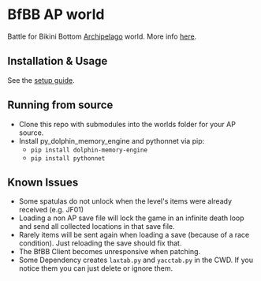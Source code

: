 # BfBB AP world

Battle for Bikini Bottom [Archipelago](https://archipelago.gg/) world.
More info [here](https://github.com/Cyb3RGER/bfbb_ap_world/blob/main/docs/en_Battle%20for%20Bikini%20Bottom.md).

## Installation & Usage

See the [setup guide](https://github.com/Cyb3RGER/bfbb_ap_world/blob/main/docs/setup_en.md).

## Running from source

- Clone this repo with submodules into the worlds folder for your AP source.
- Install py_dolphin_memory_engine and pythonnet via pip:
    - ``pip install dolphin-memory-engine``
    - ``pip install pythonnet``

## Known Issues

- Some spatulas do not unlock when the level's items were already received (e.g. JF01)
- Loading a non AP save file will lock the game in an infinite death loop and send all collected locations in that save
  file.
- Rarely items will be sent again when loading a save (because of a race condition). Just reloading the save should fix
  that.
- The BfBB Client becomes unresponsive when patching.
- Some Dependency creates ``laxtab.py`` and ``yacctab.py`` in the CWD. If you notice them you can just delete or ignore
  them.
